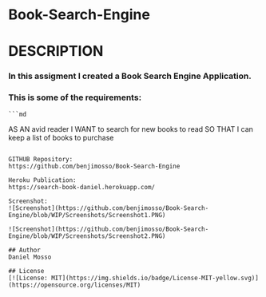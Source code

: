 # Book-Search-Engine
# DESCRIPTION
### In this assigment I created a Book Search Engine Application. 
### This is some of the requirements:
    ```md
AS AN avid reader
I WANT to search for new books to read
SO THAT I can keep a list of books to purchase
```

GITHUB Repository:
https://github.com/benjimosso/Book-Search-Engine

Heroku Publication:
https://search-book-daniel.herokuapp.com/

Screenshot:
![Screenshot](https://github.com/benjimosso/Book-Search-Engine/blob/WIP/Screenshots/Screenshot1.PNG)

![Screenshot](https://github.com/benjimosso/Book-Search-Engine/blob/WIP/Screenshots/Screenshot2.PNG)

## Author
Daniel Mosso

## License
[![License: MIT](https://img.shields.io/badge/License-MIT-yellow.svg)](https://opensource.org/licenses/MIT)